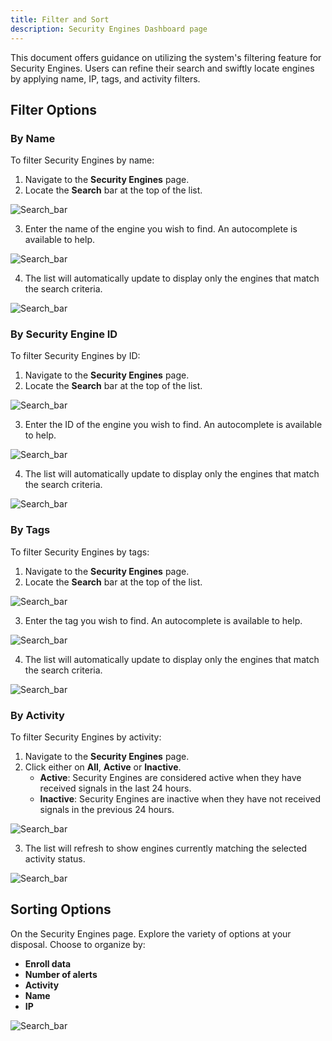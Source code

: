 ```yaml
---
title: Filter and Sort
description: Security Engines Dashboard page
---
```


This document offers guidance on utilizing the system's filtering feature for Security Engines. Users can refine their search and swiftly locate engines by applying name, IP, tags, and activity filters.

## Filter Options

### By Name

To filter Security Engines by name:

1. Navigate to the **Security Engines** page.
2. Locate the **Search** bar at the top of the list.

![Search_bar](/img/console/security_engines/sec-engine-search-bar.png)

3. Enter the name of the engine you wish to find. An autocomplete is available to help.

![Search_bar](/img/console/security_engines/se-search-by-name.png)

4. The list will automatically update to display only the engines that match the search criteria.

![Search_bar](/img/console/security_engines/se-filtered-by-name.png)

### By Security Engine ID

To filter Security Engines by ID:

1. Navigate to the **Security Engines** page.
2. Locate the **Search** bar at the top of the list.

![Search_bar](/img/console/security_engines/sec-engine-search-bar.png)

3. Enter the ID of the engine you wish to find. An autocomplete is available to help.

![Search_bar](/img/console/security_engines/se-search-by-id.png)

4. The list will automatically update to display only the engines that match the search criteria.

![Search_bar](/img/console/security_engines/se-filtered-by-id.png)

### By Tags

To filter Security Engines by tags:

1. Navigate to the **Security Engines** page.
2. Locate the **Search** bar at the top of the list.

![Search_bar](/img/console/security_engines/sec-engine-search-bar.png)

3. Enter the tag you wish to find. An autocomplete is available to help.

![Search_bar](/img/console/security_engines/se-search-by-tag.png)

4. The list will automatically update to display only the engines that match the search criteria.

![Search_bar](/img/console/security_engines/se-filtered-by-tag.png)

### By Activity

To filter Security Engines by activity:

1. Navigate to the **Security Engines** page.
2. Click either on **All**, **Active** or **Inactive**.
   - **Active**: Security Engines are considered active when they have received signals in the last 24 hours.
   - **Inactive**: Security Engines are inactive when they have not received signals in the previous 24 hours.

![Search_bar](/img/console/security_engines/se-filter-by-activity.png)

3. The list will refresh to show engines currently matching the selected activity status.

![Search_bar](/img/console/security_engines/se-filtered-by-activity.png)

## Sorting Options

On the Security Engines page. Explore the variety of options at your disposal. Choose to organize by:

- **Enroll data**
- **Number of alerts**
- **Activity**
- **Name**
- **IP**

![Search_bar](/img/console/security_engines/se-sorting-options.png)
